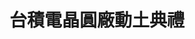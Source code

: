 ---
title: '台積電晶圓廠動土典禮'
type: '大型頂棚'
pictures: '["https://raw.githubusercontent.com/chyushya/cms-content/main/content/resources/images/1648675262640-1436-849-pic-3.jpg","https://raw.githubusercontent.com/chyushya/cms-content/main/content/resources/images/1648675262711-1334-849-pic-1.jpg","https://raw.githubusercontent.com/chyushya/cms-content/main/content/resources/images/1648675262562-2293-849-pic-2.jpg"]'
---